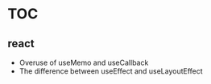 # TOC

## react
- Overuse of useMemo and useCallback
- The difference between useEffect and useLayoutEffect